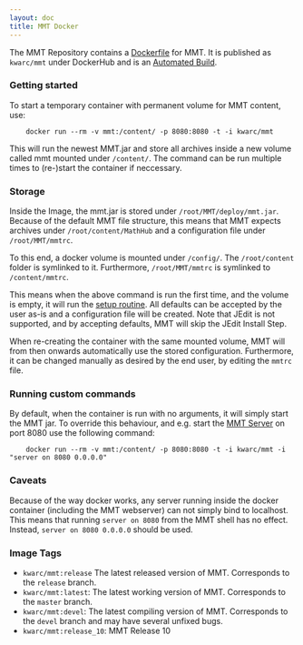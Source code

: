 ```yaml
---
layout: doc
title: MMT Docker
---
```


The MMT Repository contains a [Dockerfile](https://www.docker.com) for MMT. 
It is published as `kwarc/mmt` under DockerHub and is an [Automated Build](https://docs.docker.com/docker-cloud/builds/automated-build/). 

### Getting started

To start a temporary container with permanent volume for MMT content, use:

```
    docker run --rm -v mmt:/content/ -p 8080:8080 -t -i kwarc/mmt
```

This will run the newest MMT.jar and store all archives inside a new volume called mmt mounted under `/content/`. 
The command can be run multiple times to (re-)start the container if neccessary. 

### Storage

Inside the Image, the mmt.jar is stored under `/root/MMT/deploy/mmt.jar`. 
Because of the default MMT file structure, this means that MMT expects archives under `/root/content/MathHub` and a configuration file under `/root/MMT/mmtrc`. 

To this end, a docker volume is mounted under `/config/`. 
The `/root/content` folder is symlinked to it. 
Furthermore, `/root/MMT/mmtrc` is symlinked to `/content/mmtrc`. 

This means when the above command is run the first time, and the volume is empty, it will run the [setup routine](https://uniformal.github.io/doc/setup/#setup-mmt). 
All defaults can be accepted by the user as-is and a configuration file will be created. 
Note that JEdit is not supported, and by accepting defaults, MMT will skip the JEdit Install Step. 

When re-creating the container with the same mounted volume, MMT will from then onwards automatically use the stored configuration. 
Furthermore, it can be changed manually as desired by the end user, by editing the `mmtrc` file. 

### Running custom commands

By default, when the container is run with no arguments, it will simply start the MMT jar. 
To override this behaviour, and e.g. start the [MMT Server](https://uniformal.github.io/doc/applications/server.html) on port 8080 use the following command: 

```
    docker run --rm -v mmt:/content/ -p 8080:8080 -t -i kwarc/mmt -i "server on 8080 0.0.0.0"
```

### Caveats

Because of the way docker works, any server running inside the docker container (including the MMT webserver) can not simply bind to localhost. This means that running `server on 8080` from the MMT shell has no effect. Instead, `server on 8080 0.0.0.0` should be used. 


### Image Tags
* `kwarc/mmt:release` The latest released version of MMT. Corresponds to the `release` branch. 
* `kwarc/mmt:latest`: The latest working version of MMT. Corresponds to the `master` branch. 
* `kwarc/mmt:devel`: The latest compiling version of MMT. Corresponds to the `devel` branch and may have several unfixed bugs. 
* `kwarc/mmt:release_10`: MMT Release 10
